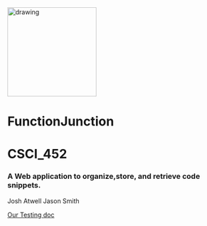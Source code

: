 <img src="public/img/fj.ico" alt="drawing" width="200"/>


# FunctionJunction
# CSCI_452

### A Web application to organize,store, and retrieve code snippets.

Josh Atwell
Jason Smith

<a href="https://docs.google.com/document/d/1Vd3x5xG7jgRfpA0DAlzgJA-ebW45hWaqfYVIdBm2gY8/edit?usp=sharing">Our Testing doc</a>
